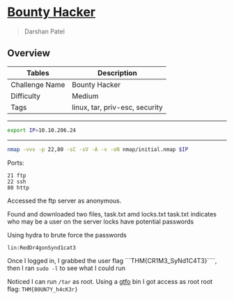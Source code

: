 # [Bounty Hacker](https://tryhackme.com/room/cowboyhacker)
> Darshan Patel

## Overview

| Tables | Description |
| ------ | ----------- |
| Challenge Name | Bounty Hacker |
| Difficulty | Medium |
| Tags | linux, tar, priv-esc, security|

---
```bash
export IP=10.10.206.24
```

---

```bash
nmap -vvv -p 22,80 -sC -sV -A -v -oN nmap/initial.nmap $IP
```



Ports:
```
21 ftp
22 ssh
80 http
```

Accessed the ftp server as anonymous.

Found and downloaded two files, task.txt amd locks.txt
task.txt indicates who may be a user on the server
locks have potential passwords

Using hydra to brute force the passwords
```
lin:RedDr4gonSynd1cat3
```

Once I logged in, I grabbed the user flag ```THM{CR1M3_SyNd1C4T3}````, then I ran `sudo -l` to see what I could run 

Noticed I can run `/tar` as root.
Using a [gtfo](https://gtfobins.github.io/) bin I got access as root 
root flag: `THM{80UN7Y_h4cK3r}`

